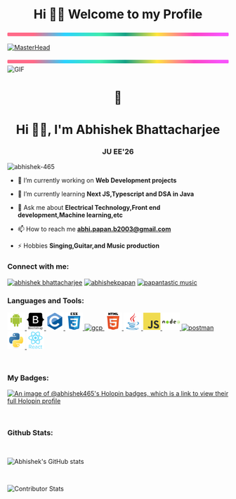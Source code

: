 
<h1 align="center">Hi 👋🏻 Welcome to my Profile</h1>
<img src="https://github.com/ArshErgon/ArshErgon/blob/main/assets/header/lineBar.png" width="100%" height="8px"/>

[![MasterHead](https://repository-images.githubusercontent.com/588181932/e36ec678-7984-4cdd-8e4c-a3932772ff8e)](https://Ritwika-14.io)

<img src="https://github.com/ArshErgon/ArshErgon/blob/main/assets/header/lineBar.png" width="100%" height="8px"/>
<img align="center" alt="GIF" src="https://thumbs.gfycat.com/ActiveShabbyHarborseal-size_restricted.gif" width="900px" height="450px"  />



<h1 align="center"> 🔭  </h1>

<h1 align="center">Hi 👋🏻, I'm Abhishek Bhattacharjee</h1>
<h3 align="center">JU EE'26</h3>

<p align="left"> <img src="https://komarev.com/ghpvc/?username=Abhishek-465&label=Profile%20views&color=0e75b6&style=flat" alt="abhishek-465" /> </p>



- 🔭 I’m currently working on **Web Development projects**

- 🌱 I’m currently learning **Next JS,Typescript and DSA in Java**

- 💬 Ask me about **Electrical Technology,Front end development,Machine learning,etc**

- 📫 How to reach me **abhi.papan.b2003@gmail.com**

- ⚡ Hobbies **Singing,Guitar,and Music production**

<h3 align="left">Connect with me:</h3>
<p align="left">
<a href="https://fb.com/abhishek bhattacharjee" target="blank"><img align="center" src="https://raw.githubusercontent.com/rahuldkjain/github-profile-readme-generator/master/src/images/icons/Social/facebook.svg" alt="abhishek bhattacharjee" height="30" width="40" /></a>
<a href="https://instagram.com/abhishekpapan" target="blank"><img align="center" src="https://raw.githubusercontent.com/rahuldkjain/github-profile-readme-generator/master/src/images/icons/Social/instagram.svg" alt="abhishekpapan" height="30" width="40" /></a>
<a href="https://www.youtube.com/c/papantastic music" target="blank"><img align="center" src="https://raw.githubusercontent.com/rahuldkjain/github-profile-readme-generator/master/src/images/icons/Social/youtube.svg" alt="papantastic music" height="30" width="40" /></a>
</p>

<h3 align="left">Languages and Tools:</h3>
<p align="left"> <a href="https://developer.android.com" target="_blank" rel="noreferrer"> <img src="https://raw.githubusercontent.com/devicons/devicon/master/icons/android/android-original-wordmark.svg" alt="android" width="40" height="40"/> </a> <a href="https://getbootstrap.com" target="_blank" rel="noreferrer"> <img src="https://raw.githubusercontent.com/devicons/devicon/master/icons/bootstrap/bootstrap-plain-wordmark.svg" alt="bootstrap" width="40" height="40"/> </a> <a href="https://www.cprogramming.com/" target="_blank" rel="noreferrer"> <img src="https://raw.githubusercontent.com/devicons/devicon/master/icons/c/c-original.svg" alt="c" width="40" height="40"/>  
  <a href="https://www.w3schools.com/css/" target="_blank" rel="noreferrer"> <img src="https://raw.githubusercontent.com/devicons/devicon/master/icons/css3/css3-original-wordmark.svg" alt="css3" width="40" height="40"/> </a> <a href="https://cloud.google.com" target="_blank" rel="noreferrer"> <img src="https://www.vectorlogo.zone/logos/google_cloud/google_cloud-icon.svg" alt="gcp" width="40" height="40"/> </a> <a href="https://www.w3.org/html/" target="_blank" rel="noreferrer"> <img src="https://raw.githubusercontent.com/devicons/devicon/master/icons/html5/html5-original-wordmark.svg" alt="html5" width="40" height="40"/> </a> <a href="https://www.java.com" target="_blank" rel="noreferrer"> <img src="https://raw.githubusercontent.com/devicons/devicon/master/icons/java/java-original.svg" alt="java" width="40" height="40"/> </a> <a href="https://developer.mozilla.org/en-US/docs/Web/JavaScript" target="_blank" rel="noreferrer"> <img src="https://raw.githubusercontent.com/devicons/devicon/master/icons/javascript/javascript-original.svg" alt="javascript" width="40" height="40"/> </a> <a href="https://nodejs.org" target="_blank" rel="noreferrer"> <img src="https://raw.githubusercontent.com/devicons/devicon/master/icons/nodejs/nodejs-original-wordmark.svg" alt="nodejs" width="40" height="40"/> </a> <a href="https://postman.com" target="_blank" rel="noreferrer"> <img src="https://www.vectorlogo.zone/logos/getpostman/getpostman-icon.svg" alt="postman" width="40" height="40"/> </a> <a href="https://www.python.org" target="_blank" rel="noreferrer"> <img src="https://raw.githubusercontent.com/devicons/devicon/master/icons/python/python-original.svg" alt="python" width="40" height="40"/> </a> <a href="https://reactjs.org/" target="_blank" rel="noreferrer"> <img src="https://raw.githubusercontent.com/devicons/devicon/master/icons/react/react-original-wordmark.svg" alt="react" width="40" height="40"/> </a></p>
<br>
<h3 align="left">My Badges:</h3>

[![An image of @abhishek465's Holopin badges, which is a link to view their full Holopin profile](https://holopin.me/abhishek465)](https://holopin.io/@abhishek465)

<br>
<h3 align="left">Github Stats:</h3>
<p><img align="center" src="https://github-readme-stats.vercel.app/api/top-langs?username=Abhishek-465&show_icons=true&locale=en&layout=compact&theme=tokyonight" alt="" /></p>

![Abhishek's GitHub stats](https://github-readme-stats.vercel.app/api?username=Abhishek-465&show=reviews,prs_merged,prs_merged_percentage&theme=tokyonight)



<p><img align="center" src="https://github-readme-streak-stats.herokuapp.com/?user=Abhishek-465&theme=black-ice&hide_border=true&stroke=0000&background=060A0CD" alt="" /></p>

<p align="left"><img src="https://github-contributor-stats.vercel.app/api?username=Abhishek-465&limit=5&theme=radical&combine_all_yearly_contributions=true" alt="Contributor Stats" /></p>


